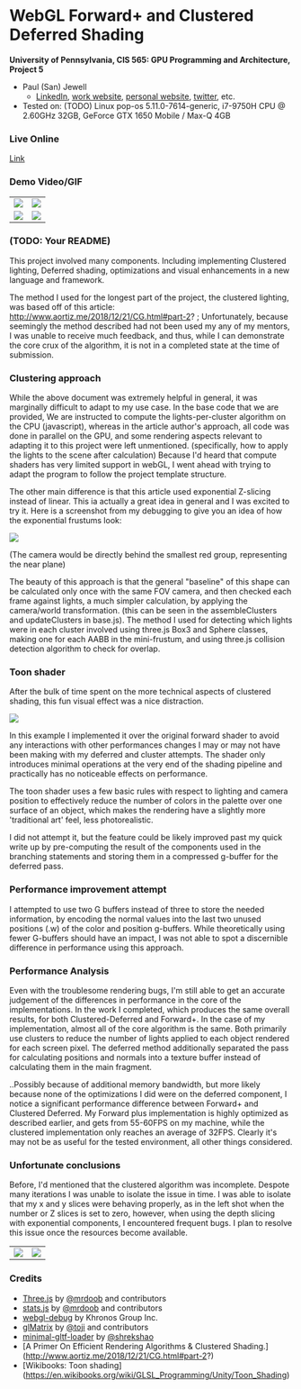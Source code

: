 WebGL Forward+ and Clustered Deferred Shading
======================

**University of Pennsylvania, CIS 565: GPU Programming and Architecture, Project 5**

* Paul (San) Jewell
  * [LinkedIn](https://www.linkedin.com/in/paul-jewell-2aba7379), [work website](
    https://www.biociphers.org/paul-jewell-lab-member), [personal website](https://gitlab.com/inklabapp), [twitter](https://twitter.com/inklabapp), etc.
* Tested on: (TODO) Linux pop-os 5.11.0-7614-generic, i7-9750H CPU @ 2.60GHz 32GB, GeForce GTX 1650 Mobile / Max-Q 4GB

### Live Online

[Link](https://sona1111.github.io/Project5-WebGL-Forward-Plus-and-Clustered-Deferred/)

### Demo Video/GIF

|       |  |
| ----------- | ----------- |
| ![](images/forward1.gif)      | ![](images/buggy2.gif)       |
| ![](images/toon1.gif)   | ![](images/debug_frust.png)        |

### (TODO: Your README)

This project involved many components. Including implementing Clustered lighting, Deferred shading,
optimizations and visual enhancements in a new language and framework. 

The method I used for the longest part of the project, the clustered lighting, was based off of this article:
http://www.aortiz.me/2018/12/21/CG.html#part-2? ; Unfortunately, because seemingly the method described had not been
used my any of my mentors, I was unable to receive much feedback, and thus, while I can demonstrate the core
crux of the algorithm, it is not in a completed state at the time of submission. 

### Clustering approach

While the above document was extremely helpful in general, it was marginally difficult to adapt to my use case. In the 
base code that we are provided, We are instructed to compute the lights-per-cluster algorithm on the CPU (javascript), 
whereas in the article author's approach, all code was done in parallel on the GPU, and some rendering aspects relevant
to adapting it to this project were left unmentioned. (specifically, how to apply the lights to the scene after calculation)
Because I'd heard that compute shaders has very limited support in webGL, I went ahead with trying to adapt the program
to follow the project template structure. 

The other main difference is that this article used exponential Z-slicing instead of linear. This ia actually a great idea
in general and I was excited to try it. Here is a screenshot from my debugging to give you an idea of how the exponential
frustums look:

![](images/debug_frust.png)

(The camera would be directly behind the smallest red group, representing the near plane)

The beauty of this approach is that the general "baseline" of this shape can be calculated only once with the same FOV 
camera, and then checked each frame against lights, a much simpler calculation, by applying the camera/world transformation.
(this can be seen in the assembleClusters and updateClusters in base.js). The method I used for detecting which lights were 
in each cluster involved using three.js Box3 and Sphere classes, making one for each AABB in the mini-frustum, and using 
three.js collision detection algorithm to check for overlap. 

### Toon shader

After the bulk of time spent on the more technical aspects of clustered shading, this fun visual effect was a nice distraction.

![](images/toon1.gif)

In this example I implemented it over the original forward shader to avoid any interactions with other performances changes
I may or may not have been making with my deferred and cluster attempts. The shader only introduces minimal operations at the 
very end of the shading pipeline and practically has no noticeable effects on performance.

The toon shader uses a few basic rules with respect to lighting and camera position to effectively reduce the number of colors
in the palette over one surface of an object, which makes the rendering have a slightly more 'traditional art' feel, 
less photorealistic. 

I did not attempt it, but the feature could be likely improved past my quick write up by pre-computing the result of
the components used in the branching statements and storing them in a compressed g-buffer for the deferred pass. 

### Performance improvement attempt

I attempted to use two G buffers instead of three to store the needed information, by encoding the normal values
into the last two unused positions (.w) of the color and position g-buffers. While theoretically using fewer G-buffers
should have an impact, I was not able to spot a discernible difference in performance using this approach. 


### Performance Analysis

Even with the troublesome rendering bugs, I'm still able to get an accurate judgement of the differences in performance 
in the core of the implementations. In the work I completed, which produces the same overall results, for both Clustered-Deferred
and Forward+. In the case of my implementation, almost all of the core algorithm is the same. Both primarily use clusters
to reduce the number of lights applied to each object rendered for each screen pixel. The deferred method additionally separated
the pass for calculating positions and normals into a texture buffer instead of calculating them in the main fragment. 

..Possibly because of additional memory bandwidth, but more likely because none of the optimizations I did were on the 
deferred component, I notice a significant performance difference between Forward+ and Clustered Deferred. My Forward
plus implementation is highly optimized as described earlier, and gets from 55-60FPS on my machine, while the clustered
implementation only reaches an average of 32FPS. Clearly it's may not be as useful for the tested environment, all other
things considered. 

### Unfortunate conclusions

Before, I'd mentioned that the clustered algorithm was incomplete. Despote many iterations I was unable to isolate the 
issue in time. I was able to isolate that my x and y slices were behaving properly, as in the left shot when the number
or Z slices is set to zero, however, when using the depth slicing with exponential components, I encountered frequent bugs.
I plan to resolve this issue once the resources become available. 

|       |  |
| ----------- | ----------- |
| ![](images/buggy1.gif)      | ![](images/buggy2.gif)       |


### Credits

* [Three.js](https://github.com/mrdoob/three.js) by [@mrdoob](https://github.com/mrdoob) and contributors
* [stats.js](https://github.com/mrdoob/stats.js) by [@mrdoob](https://github.com/mrdoob) and contributors
* [webgl-debug](https://github.com/KhronosGroup/WebGLDeveloperTools) by Khronos Group Inc.
* [glMatrix](https://github.com/toji/gl-matrix) by [@toji](https://github.com/toji) and contributors
* [minimal-gltf-loader](https://github.com/shrekshao/minimal-gltf-loader) by [@shrekshao](https://github.com/shrekshao)
* [A Primer On Efficient Rendering Algorithms & Clustered Shading.] (http://www.aortiz.me/2018/12/21/CG.html#part-2?)
* [Wikibooks: Toon shading] (https://en.wikibooks.org/wiki/GLSL_Programming/Unity/Toon_Shading)

